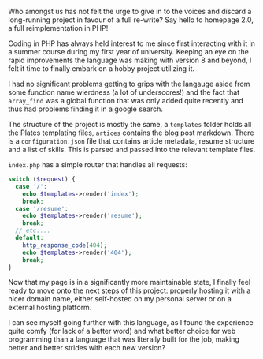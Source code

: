 Who amongst us has not felt the urge to give in to the voices and discard a long-running project in favour of a full re-write? Say hello to homepage 2.0, a full reimplementation in PHP!

Coding in PHP has always held interest to me since first interacting with it in a summer course during my first year of university. Keeping an eye on the rapid improvements the language was making with version 8 and beyond, I felt it time to finally embark on a hobby project utilizing it.

I had no significant problems getting to grips with the langauge aside from some function name wierdness (a lot of underscores!) and the fact that `array_find` was a global function that was only added quite recently and thus had problems finding it in a google search.

The structure of the project is mostly the same, a `templates` folder holds all the Plates templating files, `artices` contains the blog post markdown. There is a `configuration.json` file that contains article metadata, resume structure and a list of skills. This is parsed and passed into the relevant template files.

`index.php` has a simple router that handles all requests:

```php
switch ($request) {
  case '/':
    echo $templates->render('index');
    break;
  case '/resume':
    echo $templates->render('resume');
    break;
  // etc....
  default:
    http_response_code(404);
    echo $templates->render('404');
    break;
}
```

Now that my page is in a significantly more maintainable state, I finally feel ready to move onto the next steps of this project: properly hosting it with a nicer domain name, either self-hosted on my personal server or on a external hosting platform.

I can see myself going further with this language, as I found the experience quite comfy (for lack of a better word) and what better choice for web programming than a language that was literally built for the job, making better and better strides with each new version?
